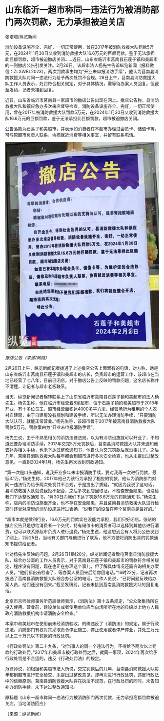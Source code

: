 # 山东临沂一超市称同一违法行为被消防部门两次罚款，无力承担被迫关店

张培培/纵览新闻

消防设备设施齐全、完好，一切正常使用，曾在2017年被消防救援大队罚款5万元，在2024年1月30日又收到消防救援大队16.6万元的巨额罚款，鉴于无法承担此巨额罚款，超市被迫撤店关闭……近日，山东省临沂市莒南县石莲子镇和美超市的一则撤店公告引发关注。2月26日，该超市法人杨先生告诉纵览新闻（报料微信：ZLXWBL2023），两次罚款事由均为“开业未申报消防手续”，他认为莒南县消防救援大队对同一违法行为给予两次处罚不合规。26日上午，莒南县消防救援大队工作人员表示，处罚符合相关规定，对于具体情况，需等待办案人员回复。但截至发稿，记者未接到回复。

近日，山东省临沂市莒南县一家超市的撤店公告出现在网上。撤店公告称，县消防救援大队和镇应急办多次来店督导检查，消防设备设施齐全、完好，一切正常使用，曾在2017年被消防救援大队罚款5万元，在2024年1月30日又收到消防救援大队16.6万元的巨额罚款，鉴于无法承担此巨额罚款，超市被迫撤店关闭。

公告落款为石莲子和美超市，并表示如消费者在本超市办理过会员卡、储值卡等，可与原超市负责人联系，协商就近消费等相关事宜，并留有联系电话。

![c1854bc29362d931996fa5519681a385.jpg](https://raw.githubusercontent.com/qqhsx/qqnews_image/main/2024/02/27/山东临沂一超市称同一违法行为被消防部门两次罚款，无力承担被迫关店/c1854bc29362d931996fa5519681a385.jpg)

_撤店公告（来源/网络）_

2月26日上午，纵览新闻记者拨通了上述撤店公告上面留有的电话，对方称，她是山东省临沂市莒南县石莲子镇和美超市的店长，负责超市的运营工作，该超市在当地已经营了七八年，目前已闭店。对于撤店公告上反映的罚款问题，这名店长称并不清楚，让记者与超市老板联系。

当天，纵览新闻记者辗转联系上了山东省临沂市莒南县石莲子镇和美超市的法人杨先生。杨先生称，他在临沂市经营着8家超市，位于石莲子镇的和美超市于2016年开业，有十多位员工，超市经营面积达4000多平方米，经营场所为租用的个人农村自建房，由于自建房没有规划和建设手续，所以无法办理消防手续，“只要消防大队认可，就能正常营业。”杨先生称，该超市曾于2017年被莒南县消防救援大队罚款5万元，罚款事由为“开业未申报消防手续”。

杨先生说，由于不熟悉相关的消防法律法规，以为有消防设施就可以开业了，不知道还要办理消防手续，2017年交完5万元罚款后，莒南县消防救援大队并未通知他去补办相关手续，也未下达过整改通知书，他自认为交完罚款后就没事儿了。之后几年，莒南县消防救援大队每年都会到超市进行多次安全检查，也从未提出过整改意见。一直到2024年1月，杨先生再次收到罚款通知。

“第一次是口头通知，说我开业多年未申报消防手续，要对我再一次进行罚款，最低3.1万。”杨先生称，2017年他已为该行为承担了相应的罚款，他认为消防部门对同一违法行为给予两次处罚并不合规，于是提出了质疑，“就因为我说了这句话，县消防救援大队就说我拒不配合，之后多次到店里取证，不检查安全隐患，也没给我们下达整改通知书，1月30日向我们下达了罚款16.6万元的罚款通知书。”杨先生称，店内的消防设施很齐全，也不存在安全隐患，并且莒南县消防救援大队进行检查时还曾对店里的消防设施进行过表扬，“说我们的设备在整个莒南县是最好的。”

“超市本就是微利行业，16.6万元的罚款实在没能力承担，我们只好闭店。张贴的撤店公告只是想给消费者一个交代，持有储值卡的消费者可以选择到其他店进行消费，也可以联系原超市负责人进行退费。”杨先生说，他没想到会有人将此公告发到了网上，2月25日，当地有关部门与他进行了联系，他不方便将消防出具的罚款通知书提供给记者。

针对杨先生反映的问题，2月26日11时20分，纵览新闻记者致电莒南县消防救援大队，综合办公室的工作人员表示，对于莒南县石莲子镇和美超市的罚款符合相关规定，程序没有问题，现在也正在办理这个事儿，但了解具体情况还需咨询相关办案人员。“他们都出去检查了，等办案人员回来后给你回电话。”16时22分，记者再次拨通了莒南县消防救援大队综合办公室的电话，工作人员说，“已将问题反映给办案人员，他们还没有回来。”截至发稿前，记者未接到莒南县消防救援大队的回复电话。

北京市京师律师事务所范辰律师表示，《消防法》第十五条规定，“公众聚集场所在投入使用、营业前，建设单位或者使用单位应当向场所所在地的县级以上地方人民政府消防救援机构申请消防安全检查。”

本案中和美超市在使用前未经消防验收，的确违反了《消防法》的规定，属于行政违法，消防部门有权对其采取责令停止施工、停止使用或者停产停业，并处三万元以上三十万元以下罚款的行政处罚。

《行政处罚法》第二十九条，“对当事人的同一个违法行为，不得给予两次以上罚款的行政处罚。”2017年和美超市被行政处罚之后，就同一事项，2024年再次给予行政处罚是不合适的，违反《行政处罚法》的规定。

范律师说，如根据和美超市法人所说，交完罚款后的几年，莒南县消防救援大队每年都到超市进行安全检查，未提出过整改意见，却再次进行行政处罚，违反行政法中的信赖原则。莒南县消防救援大队存在执法不规范，在行政处罚的同时，未告知补办消防手续，未下达过整改通知书。

原标题《山东一超市称同一违法行为被消防部门两次罚款，无力承担高额罚款被迫关店，当地消防回应》

（来源：纵览新闻）

